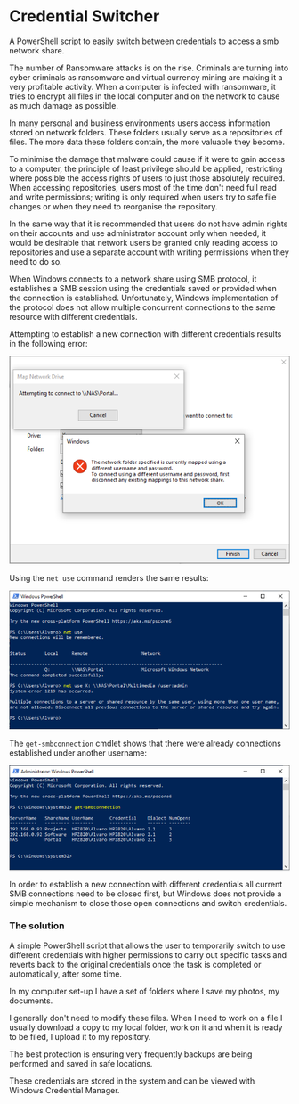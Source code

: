 # Credential Switcher
A PowerShell script to easily switch between credentials to access a smb network share.



The number of Ransomware attacks is on the rise. Criminals are turning into cyber criminals as ransomware and virtual currency mining are making it a very profitable activity. When a computer is infected with ransomware, it tries to encrypt all files in the local computer and on the network to cause as much damage as possible.

In many personal and business environments users access information stored on network folders. These folders usually serve as a repositories of files. The more data these folders contain, the more valuable they become. 

To minimise the damage that malware could cause if it were to gain access to a computer, the principle of least privilege should be applied, restricting where possible the access rights of users to just those absolutely required. When accessing repositories, users most of the time don't need full read and write permissions; writing is only required when users try to safe file changes or when they need to reorganise the repository.

In the same way that it is recommended that users do not have admin rights on their accounts and use administrator account only when needed, it would be desirable that network users be granted only reading access to repositories and use a separate account with writing permissions when they need to do so.

When Windows connects to a network share using SMB protocol, it establishes a SMB session using the credentials saved or provided when the connection is established. Unfortunately, Windows implementation of the protocol does not allow multiple concurrent connections to the same resource with different credentials.

Attempting to establish a new connection with different credentials results in the following error:

![error 1219 w](https://raw.githubusercontent.com/aorgazf/credential-switcher/master/img/error%201219%20w.png)



Using the `net use` command renders the same results:

![error 1219](https://raw.githubusercontent.com/aorgazf/credential-switcher/master/img/error%201219.png)



The `get-smbconnection` cmdlet shows that there were already connections established under another username:

![get-smbconnection.png](https://raw.githubusercontent.com/aorgazf/credential-switcher/master/img/get-smbconnection.png)



In order to establish a new connection with different credentials all current SMB connections need to be closed first, but Windows does not provide a simple mechanism to close those open connections and switch credentials.



### The solution

A simple PowerShell script that allows the user to temporarily switch to use different credentials with higher permissions to carry out specific tasks and reverts back to the original credentials once the task is completed or automatically, after some time.









In my computer set-up I have a set of folders where I save my photos, my documents.

I generally don't need to modify these files. When I need to work on a file I usually download a copy to my local folder, work on it and when it is ready to be filed, I upload it to my repository.



The best protection is ensuring very frequently backups are being performed and saved in safe locations.

These credentials are stored in the system and can be viewed with Windows Credential Manager.

